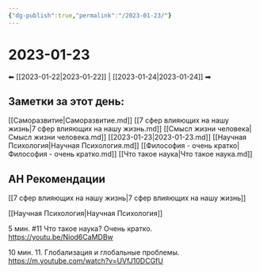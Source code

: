 ```yaml
---
{"dg-publish":true,"permalink":"/2023-01-23/"}
---
```


# 2023-01-23
⬅ [[2023-01-22\|2023-01-22]] | [[2023-01-24\|2023-01-24]] ➡

## Заметки за этот день:

[[Саморазвитие\|Саморазвитие.md]]
[[7 сфер влияющих на нашу жизнь\|7 сфер влияющих на нашу жизнь.md]]
[[Смысл жизни человека\|Смысл жизни человека.md]]
[[2023-01-23\|2023-01-23.md]]
[[Научная Психология\|Научная Психология.md]]
[[Философия - очень кратко\|Философия - очень кратко.md]]
[[Что такое наука\|Что такое наука.md]]


## АН Рекомендации

[[7 сфер влияющих на нашу жизнь\|7 сфер влияющих на нашу жизнь]]

[[Научная Психология\|Научная Психология]]

5 мин. #11 Что такое наука? Очень кратко. 
https://youtu.be/Niod6CaMDBw

10 мин. 11. Глобализация и глобальные проблемы. 
https://m.youtube.com/watch?v=UVfJ10DCGfU





